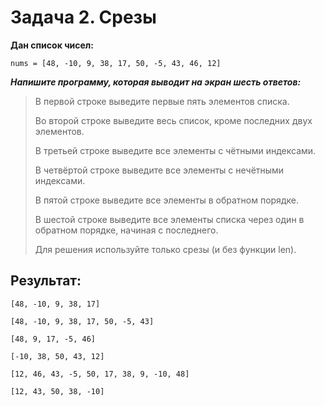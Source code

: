 # Задача 2. Срезы
**Дан список чисел:**
```
nums = [48, -10, 9, 38, 17, 50, -5, 43, 46, 12]
```
 

***Напишите программу, которая выводит на экран шесть ответов:***

> В первой строке выведите первые пять элементов списка.
> 
> Во второй строке выведите весь список, кроме последних двух элементов.
> 
> В третьей строке выведите все элементы с чётными индексами.
> 
> В четвёртой строке выведите все элементы с нечётными индексами.
> 
> В пятой строке выведите все элементы в обратном порядке.
> 
> В шестой строке выведите все элементы списка через один в обратном порядке, начиная с последнего.
> 
> Для решения используйте только срезы (и без функции len).

 

## Результат:
```
[48, -10, 9, 38, 17]

[48, -10, 9, 38, 17, 50, -5, 43]

[48, 9, 17, -5, 46]

[-10, 38, 50, 43, 12]

[12, 46, 43, -5, 50, 17, 38, 9, -10, 48]

[12, 43, 50, 38, -10]
```
